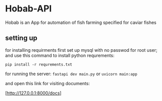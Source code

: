 # Hobab-API

Hobab is an App for automation of fish farming specified for caviar fishes

## setting up

for installing requirments first set up mysql with no passwod for root user;
and use this command to install python requrements:

`pip install -r requrements.txt`

for running the server:
`fastapi dev main.py`
or
`uvicorn main:app`

and open this link for visiting documents:

[http://127.0.0.1:8000/docs]
